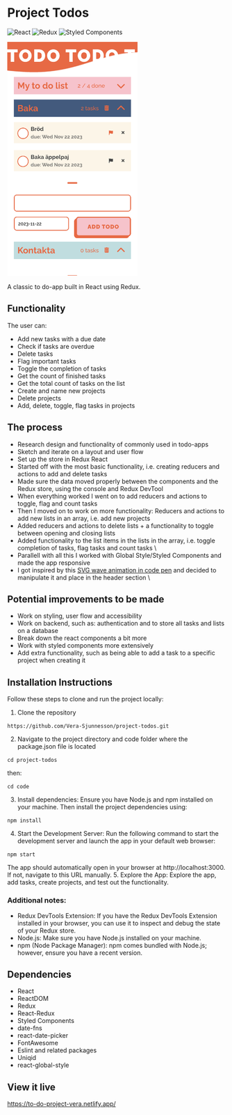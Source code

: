 # Project Todos

![React](https://img.shields.io/badge/react-%2320232a.svg?style=for-the-badge&logo=react&logoColor=%2361DAFB)
![Redux](https://img.shields.io/badge/redux-%23593d88.svg?style=for-the-badge&logo=redux&logoColor=white)
![Styled Components](https://img.shields.io/badge/styled--components-DB7093?style=for-the-badge&logo=styled-components&logoColor=white)

<img width="300" alt="To Do Demo" src="./code/public/images/todo-demo.png">

A classic to do-app built in React using Redux.

## Functionality

The user can:
- Add new tasks with a due date
- Check if tasks are overdue
- Delete tasks
- Flag important tasks
- Toggle the completion of tasks
- Get the count of finished tasks
- Get the total count of tasks on the list
- Create and name new projects
- Delete projects
- Add, delete, toggle, flag tasks in projects

## The process

- Research design and functionality of commonly used in todo-apps
- Sketch and iterate on a layout and user flow
- Set up the store in Redux React
- Started off with the most basic functionality, i.e. creating reducers and actions to add and delete tasks
- Made sure the data moved properly between the components and the Redux store, using the console and Redux DevTool
- When everything worked I went on to add reducers and actions to toggle, flag and count tasks
- Then I moved on to work on more functionality: Reducers and actions to add new lists in an array, i.e. add new projects
- Added reducers and actions to delete lists + a functionality to toggle between opening and closing lists
- Added functionality to the list items in the lists in the array, i.e. toggle completion of tasks, flag tasks and count tasks
 \ 
- Parallell with all this I worked with Global Style/Styled Components and made the app responsive
- I got inspired by this [SVG wave animation in code pen](https://codepen.io/tedmcdo/pen/PqxKXg "Wave animation") and decided to manipulate it and place in the header section
 \ 
## Potential improvements to be made
- Work on styling, user flow and accessibility
- Work on backend, such as: authentication and to store all tasks and lists on a database
- Break down the react components a bit more
- Work with styled components more extensively
- Add extra functionality, such as being able to add a task to a specific project when creating it

## Installation Instructions

Follow these steps to clone and run the project locally:

1. Clone the repository
```
https://github.com/Vera-Sjunnesson/project-todos.git
```
2. Navigate to the project directory and code folder where the package.json file is located 
```
cd project-todos
```
then:
```
cd code
```
3. Install dependencies:
Ensure you have Node.js and npm installed on your machine. Then install the project dependencies using:
```
npm install
```
4. Start the Development Server:
Run the following command to start the development server and launch the app in your default web browser:
```
npm start
```
The app should automatically open in your browser at http://localhost:3000. If not, navigate to this URL manually.
5. Explore the App:
Explore the app, add tasks, create projects, and test out the functionality.

### Additional notes:
- Redux DevTools Extension: If you have the Redux DevTools Extension installed in your browser, you can use it to inspect and debug the state of your Redux store.
- Node.js: Make sure you have Node.js installed on your machine.
- npm (Node Package Manager): npm comes bundled with Node.js; however, ensure you have a recent version.

## Dependencies

- React
- ReactDOM
- Redux
- React-Redux
- Styled Components
- date-fns
- react-date-picker
- FontAwesome
- Eslint and related packages
- Uniqid
- react-global-style

## View it live

https://to-do-project-vera.netlify.app/






